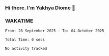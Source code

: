 ### Hi there. I'm Yakhya Diome 👋

### WAKATIME
<!--START_SECTION:waka-->

```txt
From: 28 September 2025 - To: 04 October 2025

Total Time: 0 secs

No activity tracked
```

<!--END_SECTION:waka-->
